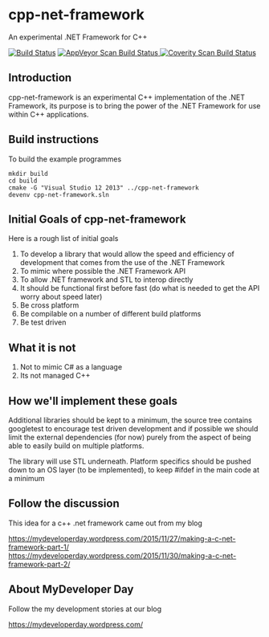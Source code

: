 # cpp-net-framework
An experimental .NET Framework for C++

[![Build Status](https://travis-ci.org/mydeveloperday/cpp-net-framework.svg?branch=master)](https://travis-ci.org/mydeveloperday/cpp-net-framework) 
<a href="https://ci.appveyor.com/project/mydeveloperday/cpp-net-framework">
  <img alt="AppVeyor Scan Build Status"
       src="https://ci.appveyor.com/api/projects/status/32r7s2skrgm9ubva?svg=true"/>
</a>
<a href="https://scan.coverity.com/projects/mydeveloperday-cpp-net-framework">
  <img alt="Coverity Scan Build Status"
       src="https://scan.coverity.com/projects/7174/badge.svg"/>
</a>



## Introduction

cpp-net-framework is an experimental C++ implementation of the .NET Framework, its purpose is to bring the power of the .NET Framework for use within C++ applications. 

## Build instructions

To build the example programmes

```
mkdir build
cd build
cmake -G "Visual Studio 12 2013" ../cpp-net-framework
devenv cpp-net-framework.sln
```

## Initial Goals of cpp-net-framework

Here is a rough list of initial goals

1) To develop a library that would allow the speed and efficiency of development that comes from the use of the .NET Framework  
2) To mimic where possible the .NET Framework API  
3) To allow .NET framework and STL to interop directly  
4) It should be functional first before fast (do what is needed to get the API worry about speed later)  
5) Be cross platform  
6) Be compilable on a number of different build platforms  
7) Be test driven  

## What it is not

1) Not to mimic C# as a language  
2) Its not managed C++  

## How we'll implement these goals

Additional libraries should be kept to a minimum, the source tree contains googletest to encourage test driven development and if possible we should 
limit the external dependencies (for now) purely from the aspect of being able to easily build on multiple platforms. 

The library will use STL underneath. Platform specifics should be pushed down to an OS layer (to be implemented), to keep #ifdef in the main code at a minimum


## Follow the discussion

This idea for a c++ .net framework came out from my blog

https://mydeveloperday.wordpress.com/2015/11/27/making-a-c-net-framework-part-1/
https://mydeveloperday.wordpress.com/2015/11/30/making-a-c-net-framework-part-2/

## About MyDeveloper Day

Follow the my development stories at our blog

https://mydeveloperday.wordpress.com/
